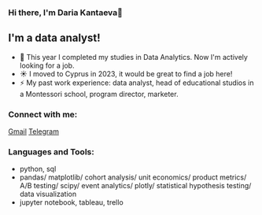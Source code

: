 ### Hi there, I'm Daria Kantaeva👋

## I'm a data analyst!
- 🔭 This year I completed my studies in Data Analytics. Now I'm actively looking for a job. 
- ☀️ I moved to Cyprus in 2023, it would be great to find a job here!
- ⚡ My past work experience: data analyst, head of educational studios in a Montessori school, program director, marketer.

### Connect with me:
[Gmail](mailto:daria.kantaeva29@gmail.com) 
[Telegram](https://t.me/kantaevad)

### Languages and Tools:
- python, sql
- pandas/ matplotlib/ cohort analysis/ unit economics/ product metrics/ A/B testing/ scipy/ event analytics/ plotly/ statistical hypothesis testing/ data visualization
- jupyter notebook, tableau, trello
